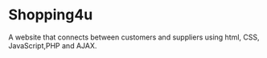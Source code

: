 # Shopping4u
A website that connects between customers and suppliers using html, CSS, JavaScript,PHP and AJAX.
